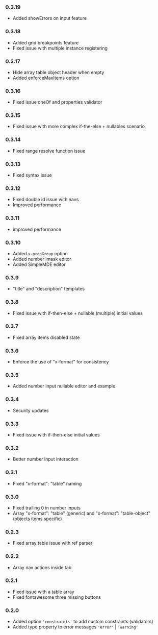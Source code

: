 ### 0.3.19

- Added showErrors on input feature

### 0.3.18

- Added grid breakpoints feature
- Fixed issue with multiple instance registering

### 0.3.17

- Hide array table object header when empty
- Added enforceMaxItems option

### 0.3.16

- Fixed issue oneOf and properties validator

### 0.3.15

- Fixed issue with more complex if-the-else + nullables scenario

### 0.3.14

- Fixed range resolve function issue

### 0.3.13

- Fixed syntax issue

### 0.3.12

- Fixed double id issue with navs
- Improved performance

### 0.3.11

- improved performance

### 0.3.10

- Added `x-propGroup` option
- Added number imask editor
- Added SimpleMDE editor

### 0.3.9

- "title" and "description" templates

### 0.3.8

- Fixed issue with if-then-else + nullable (multiple) initial values

### 0.3.7

- Fixed array items disabled state

### 0.3.6

- Enforce the use of "x-format" for consistency

### 0.3.5

- Added number input nullable editor and example

### 0.3.4

- Security updates

### 0.3.3

- Fixed issue with if-then-else initial values

### 0.3.2

- Better number input interaction

### 0.3.1

- Fixed "x-format": "table" naming

### 0.3.0

- Fixed trailing 0 in number inputs
- Array "x-format": "table" (generic) and "x-format": "table-object" (objects items specific)

### 0.2.3

- Fixed array table issue with ref parser

### 0.2.2

- Array nav actions inside tab

### 0.2.1

- Fixed issue with a table array
- Fixed fontawesome three missing buttons

### 0.2.0

- Added option `'constraints'` to add custom constraints (validators)
- Added type property to error messages `'error'` | `'warning'`